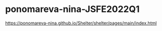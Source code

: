 # ponomareva-nina-JSFE2022Q1

https://ponomareva-nina.github.io/Shelter/shelter/pages/main/index.html
